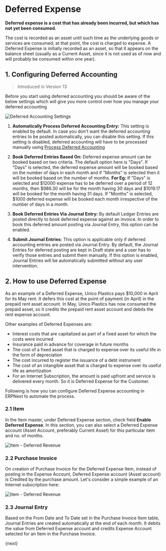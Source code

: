 # Deferred Expense

**Deferred expense is a cost that has already been incurred, but which has not yet been consumed.**

The cost is recorded as an asset until such time as the underlying goods or services are consumed; at that point, the cost is charged to expense. A Deferred Expense is initially recorded as an asset, so that it appears on the balance sheet (usually as a Current Asset, since it is not used as of now and will probably be consumed within one year).

## 1. Configuring Deferred Accounting

> Introduced in Version 13

Before you start using deferred accounting you should be aware of the below settings which will give you more control over how you manage your deferred accounting

<img class="screenshot" alt="Deferred Accounting Settings" src="{{docs_base_url}}/assets/img/accounts/deferred-accounting-settings.png">

1. **Automatically Process Deferred Accounting Entry:** This setting is enabled by default. In case you don't want the deferred accounting entries to be posted automatically, you can disable this setting. If this setting is disabled, deferred accounting will have to be processed manually using [Process Deferred Accounting](/docs/v12/user/manual/en/accounts/process-deferred-accounting)

1. **Book Deferred Entries Based On:** Deferred expense amount can be booked based on two criteria. The default option here is "Days". If "Days" is selected, the deferred expense amount will be booked based on the number of days in each month and if "Months" is selected then it will be booked based on the number of months. **For Eg:** If "Days" is selected and $12000 expense has to be deferred over a period of 12 months, then $986.30 will be for the month having 30 days and $1019.17 will be booked for the month having 31 days. If "Months" is selected, $1000 deferred expense will be booked each month irrespective of the number of days in a month.

1. **Book Deferred Entries Via Journal Entry:** By default Ledger Entries are posted directly to book deferred expense against an invoice. In order to book this deferred amount posting via Journal Entry, this option can be enabled.

1. **Submit Journal Entries:** This option is applicable only if deferred accounting entries are posted via Journal Entry. By default, the Journal Entries for deferred posting are kept in Draft state and a user has to verify those entries and submit them manually. If this option is enabled, Journal Entries will be automatically submitted without any user intervention.

## 2. How to use Deferred Expense

As an example of a Deferred Expense, Unico Plastics pays $10,000 in April for its May rent. It defers this cost at the point of payment (in April) in the prepaid rent asset account. In May, Unico Plastics has now consumed the prepaid asset, so it credits the prepaid rent asset account and debits the rent expense account.

Other examples of Deferred Expenses are:

* Interest costs that are capitalized as part of a fixed asset for which the costs were incurred
* Insurance paid in advance for coverage in future months
* The cost of a fixed asset that is charged to expense over its useful life in the form of depreciation
* The cost incurred to register the issuance of a debt instrument
* The cost of an intangible asset that is charged to expense over its useful life as amortization
* For an Internet Subscription, the amount is paid upfront and service is delivered every month. So it is Deferred Expense for the Customer.

Following is how you can configure Deferred Expense accounting in ERPNext to automate the process.

### 2.1 Item

In the Item master, under Deferred Expense section, check field **Enable Deferred Expense**. In this section, you can also select a Deferred Expense account (Asset Account, preferably Current Asset) for this particular item and no. of months.

<img class="screenshot" alt="Item - Deferred Revenue" src="{{docs_base_url}}/assets/img/accounts/deferred-item-expense.png">


### 2.2 Purchase Invoice

On creation of Purchase Invoice for the Deferred Expense Item, instead of posting in the Expense Account, Deferred Expense account (Asset account) is Credited by the purchase amount. Let's consider a simple example of an Internet subscription here:

<img class="screenshot" alt="Item - Deferred Revenue" src="{{docs_base_url}}/assets/img/accounts/deferred-purchase-invoice.gif">

### 2.3 Journal Entry

Based on the From Date and To Date set in the Purchase Invoice Item table, Journal Entries are created automatically at the end of each month. It debits the value from Deferred Expense account and credits Expense Account selected for an Item in the Purchase Invoice.


{next}
